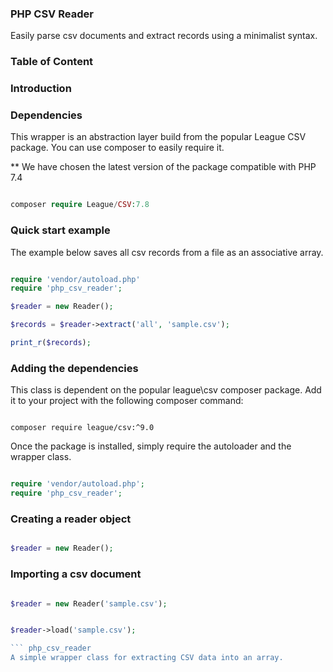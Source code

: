 ### PHP CSV Reader

Easily parse csv documents and extract records using a minimalist syntax.

### Table of Content

### Introduction

### Dependencies

This wrapper is an abstraction layer build from the popular League CSV package. You can use composer to easily require it.

** We have chosen the latest version of the package compatible with PHP 7.4

```php

composer require League/CSV:7.8

```


### Quick start example

The example below saves all csv records from a file as an associative array.

```php

require 'vendor/autoload.php'
require 'php_csv_reader';

$reader = new Reader();

$records = $reader->extract('all', 'sample.csv');

print_r($records);

```

### Adding the dependencies

This class is dependent on the popular league\csv composer package. Add it to your project with the following composer command:

```

composer require league/csv:^9.0

```

Once the package is installed, simply require the autoloader and the wrapper class.

```php

require 'vendor/autoload.php';
require 'php_csv_reader';

```

### Creating a reader object

```php

$reader = new Reader();

```

### Importing a csv document

```php

$reader = new Reader('sample.csv');

```

```php

$reader->load('sample.csv');

``` php_csv_reader
A simple wrapper class for extracting CSV data into an array.


